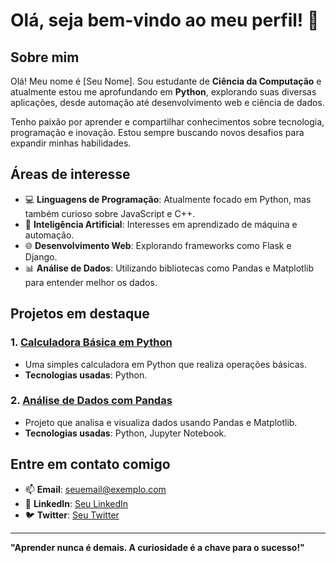 # Olá, seja bem-vindo ao meu perfil! 👋

## Sobre mim

Olá! Meu nome é [Seu Nome]. Sou estudante de **Ciência da Computação** e atualmente estou me aprofundando em **Python**, explorando suas diversas aplicações, desde automação até desenvolvimento web e ciência de dados.

Tenho paixão por aprender e compartilhar conhecimentos sobre tecnologia, programação e inovação. Estou sempre buscando novos desafios para expandir minhas habilidades.

## Áreas de interesse

- 💻 **Linguagens de Programação**: Atualmente focado em Python, mas também curioso sobre JavaScript e C++.
- 🤖 **Inteligência Artificial**: Interesses em aprendizado de máquina e automação.
- 🌐 **Desenvolvimento Web**: Explorando frameworks como Flask e Django.
- 📊 **Análise de Dados**: Utilizando bibliotecas como Pandas e Matplotlib para entender melhor os dados.

## Projetos em destaque

### 1. [Calculadora Básica em Python](https://github.com/seu-usuario/calculadora-python)
- Uma simples calculadora em Python que realiza operações básicas.
- **Tecnologias usadas**: Python.

### 2. [Análise de Dados com Pandas](https://github.com/seu-usuario/analise-dados)
- Projeto que analisa e visualiza dados usando Pandas e Matplotlib.
- **Tecnologias usadas**: Python, Jupyter Notebook.

## Entre em contato comigo

- 📫 **Email**: seuemail@exemplo.com
- 💼 **LinkedIn**: [Seu LinkedIn](https://linkedin.com/in/seu-usuario)
- 🐦 **Twitter**: [Seu Twitter](https://twitter.com/seu-usuario)

---

**"Aprender nunca é demais. A curiosidade é a chave para o sucesso!"**
